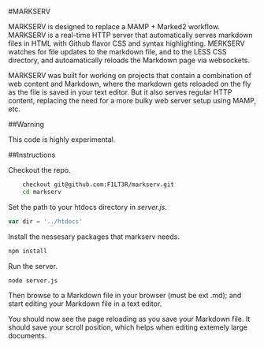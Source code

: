 #MARKSERV

MARKSERV is designed to replace a MAMP + Marked2 workflow. MARKSERV is a real-time HTTP server that automatically serves markdown files in HTML with Github flavor CSS and syntax highlighting. MERKSERV watches for file updates to the markdown file, and to the LESS CSS directory, and autoamatically reloads the Markdown page via websockets. 

MARKSERV was built for working on projects that contain a combination of web content and Markdown, where the markdown gets reloaded on the fly as the file is saved in your text editor. But it also serves regular HTTP content, replacing the need for a more bulky web server setup using MAMP, etc.

##Warning

This code is highly experimental.

##Instructions


Checkout the repo.

```bash
    checkout git@github.com:F1LT3R/markserv.git
    cd markserv
```


Set the path to your htdocs directory in _server.js_.

```javascript
var dir = '../htdocs'
```

Install the nessesary packages that markserv needs.

```bash
npm install
```

Run the server.

```bash
node server.js
```


Then browse to a Markdown file in your browser (must be ext .md); and start editing your Markdown file in a text editor.

You should now see the page reloading as you save your Markdown file. It should save your scroll position, which helps when editing extemely large documents.




